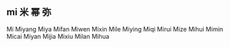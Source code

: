 mi  米 幂 弥
---

Mi Miyang Miya Mifan Miwen Mixin Mile Miying Miqi Mirui Mize Mihui Mimin Micai Miyan Mijia Mixiu Milan Mihua 
